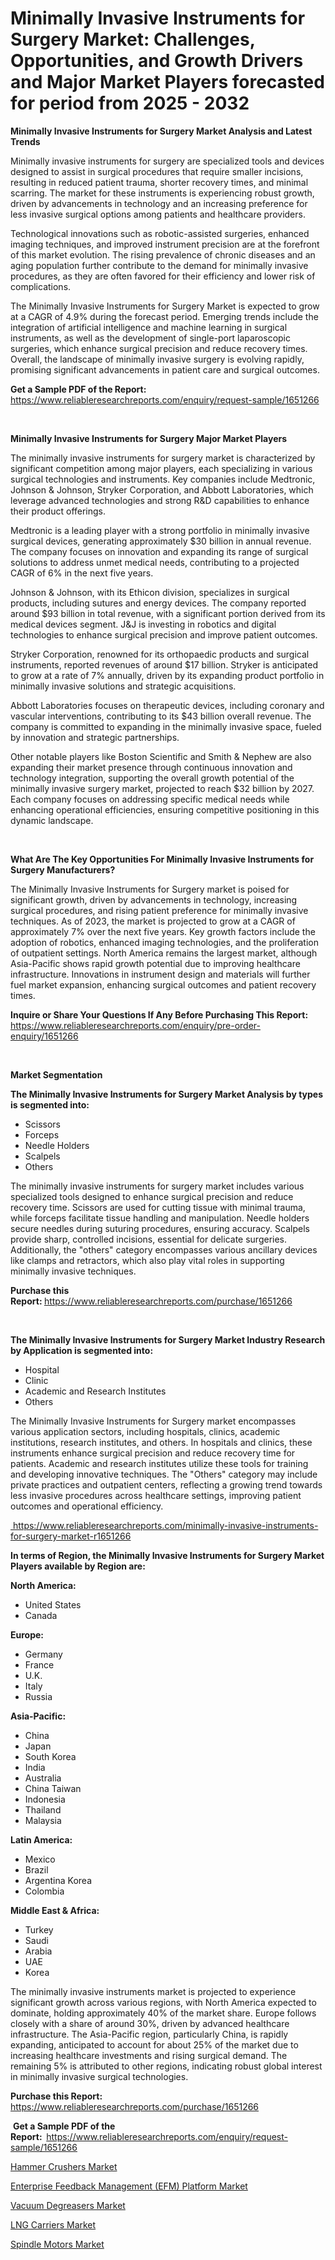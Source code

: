 <p><h1>Minimally Invasive Instruments for Surgery Market: Challenges, Opportunities, and Growth Drivers and Major Market Players forecasted for period from 2025 - 2032</h1></p><p><strong>Minimally Invasive Instruments for Surgery Market Analysis and Latest Trends</strong></p>
<p><p>Minimally invasive instruments for surgery are specialized tools and devices designed to assist in surgical procedures that require smaller incisions, resulting in reduced patient trauma, shorter recovery times, and minimal scarring. The market for these instruments is experiencing robust growth, driven by advancements in technology and an increasing preference for less invasive surgical options among patients and healthcare providers. </p><p>Technological innovations such as robotic-assisted surgeries, enhanced imaging techniques, and improved instrument precision are at the forefront of this market evolution. The rising prevalence of chronic diseases and an aging population further contribute to the demand for minimally invasive procedures, as they are often favored for their efficiency and lower risk of complications.</p><p>The Minimally Invasive Instruments for Surgery Market is expected to grow at a CAGR of 4.9% during the forecast period. Emerging trends include the integration of artificial intelligence and machine learning in surgical instruments, as well as the development of single-port laparoscopic surgeries, which enhance surgical precision and reduce recovery times. Overall, the landscape of minimally invasive surgery is evolving rapidly, promising significant advancements in patient care and surgical outcomes.</p></p>
<p><strong>Get a Sample PDF of the Report:&nbsp;</strong> <a href="https://www.reliableresearchreports.com/enquiry/request-sample/1651266?utm_campaign=11&utm_medium=2&utm_source=Github&utm_content=ia&utm_term=23032025&utm_id=minimally-invasive-instruments-for-surgery">https://www.reliableresearchreports.com/enquiry/request-sample/1651266</a></p>
<p>&nbsp;</p>
<p><strong>Minimally Invasive Instruments for Surgery Major Market Players</strong></p>
<p><p>The minimally invasive instruments for surgery market is characterized by significant competition among major players, each specializing in various surgical technologies and instruments. Key companies include Medtronic, Johnson & Johnson, Stryker Corporation, and Abbott Laboratories, which leverage advanced technologies and strong R&D capabilities to enhance their product offerings.</p><p>Medtronic is a leading player with a strong portfolio in minimally invasive surgical devices, generating approximately $30 billion in annual revenue. The company focuses on innovation and expanding its range of surgical solutions to address unmet medical needs, contributing to a projected CAGR of 6% in the next five years.</p><p>Johnson & Johnson, with its Ethicon division, specializes in surgical products, including sutures and energy devices. The company reported around $93 billion in total revenue, with a significant portion derived from its medical devices segment. J&J is investing in robotics and digital technologies to enhance surgical precision and improve patient outcomes.</p><p>Stryker Corporation, renowned for its orthopaedic products and surgical instruments, reported revenues of around $17 billion. Stryker is anticipated to grow at a rate of 7% annually, driven by its expanding product portfolio in minimally invasive solutions and strategic acquisitions.</p><p>Abbott Laboratories focuses on therapeutic devices, including coronary and vascular interventions, contributing to its $43 billion overall revenue. The company is committed to expanding in the minimally invasive space, fueled by innovation and strategic partnerships.</p><p>Other notable players like Boston Scientific and Smith & Nephew are also expanding their market presence through continuous innovation and technology integration, supporting the overall growth potential of the minimally invasive surgery market, projected to reach $32 billion by 2027. Each company focuses on addressing specific medical needs while enhancing operational efficiencies, ensuring competitive positioning in this dynamic landscape.</p></p>
<p>&nbsp;</p>
<p><strong>What Are The Key Opportunities For Minimally Invasive Instruments for Surgery Manufacturers?</strong></p>
<p><p>The Minimally Invasive Instruments for Surgery market is poised for significant growth, driven by advancements in technology, increasing surgical procedures, and rising patient preference for minimally invasive techniques. As of 2023, the market is projected to grow at a CAGR of approximately 7% over the next five years. Key growth factors include the adoption of robotics, enhanced imaging technologies, and the proliferation of outpatient settings. North America remains the largest market, although Asia-Pacific shows rapid growth potential due to improving healthcare infrastructure. Innovations in instrument design and materials will further fuel market expansion, enhancing surgical outcomes and patient recovery times.</p></p>
<p><strong>Inquire or Share Your Questions If Any Before Purchasing This Report:</strong> <a href="https://www.reliableresearchreports.com/enquiry/pre-order-enquiry/1651266?utm_campaign=11&utm_medium=2&utm_source=Github&utm_content=ia&utm_term=23032025&utm_id=minimally-invasive-instruments-for-surgery">https://www.reliableresearchreports.com/enquiry/pre-order-enquiry/1651266</a></p>
<p>&nbsp;</p>
<p><strong>Market Segmentation</strong></p>
<p><strong>The Minimally Invasive Instruments for Surgery Market Analysis by types is segmented into:</strong></p>
<p><ul><li>Scissors</li><li>Forceps</li><li>Needle Holders</li><li>Scalpels</li><li>Others</li></ul></p>
<p><p>The minimally invasive instruments for surgery market includes various specialized tools designed to enhance surgical precision and reduce recovery time. Scissors are used for cutting tissue with minimal trauma, while forceps facilitate tissue handling and manipulation. Needle holders secure needles during suturing procedures, ensuring accuracy. Scalpels provide sharp, controlled incisions, essential for delicate surgeries. Additionally, the "others" category encompasses various ancillary devices like clamps and retractors, which also play vital roles in supporting minimally invasive techniques.</p></p>
<p><strong>Purchase this Report:&nbsp;</strong><a href="https://www.reliableresearchreports.com/purchase/1651266?utm_campaign=11&utm_medium=2&utm_source=Github&utm_content=ia&utm_term=23032025&utm_id=minimally-invasive-instruments-for-surgery">https://www.reliableresearchreports.com/purchase/1651266</a></p>
<p>&nbsp;</p>
<p><strong>The Minimally Invasive Instruments for Surgery Market Industry Research by Application is segmented into:</strong></p>
<p><ul><li>Hospital</li><li>Clinic</li><li>Academic and Research Institutes</li><li>Others</li></ul></p>
<p><p>The Minimally Invasive Instruments for Surgery market encompasses various application sectors, including hospitals, clinics, academic institutions, research institutes, and others. In hospitals and clinics, these instruments enhance surgical precision and reduce recovery time for patients. Academic and research institutes utilize these tools for training and developing innovative techniques. The "Others" category may include private practices and outpatient centers, reflecting a growing trend towards less invasive procedures across healthcare settings, improving patient outcomes and operational efficiency.</p></p>
<p><a href="https://www.reliableresearchreports.com/minimally-invasive-instruments-for-surgery-market-r1651266?utm_campaign=11&utm_medium=2&utm_source=Github&utm_content=ia&utm_term=23032025&utm_id=minimally-invasive-instruments-for-surgery">&nbsp;https://www.reliableresearchreports.com/minimally-invasive-instruments-for-surgery-market-r1651266</a></p>
<p><strong>In terms of Region, the Minimally Invasive Instruments for Surgery Market Players available by Region are:</strong></p>
<p>
    <p> <strong> North America: </strong>
        <ul>
            <li>United States</li>
            <li>Canada</li>
        </ul>
        </p> 
    <p> <strong> Europe: </strong>
        <ul>
            <li>Germany</li>
            <li>France</li>
            <li>U.K.</li>
            <li>Italy</li>
            <li>Russia</li>
        </ul>
        </p> 
    <p> <strong> Asia-Pacific: </strong>
        <ul>
            <li>China</li>
            <li>Japan</li>
            <li>South Korea</li>
            <li>India</li>
            <li>Australia</li>
            <li>China Taiwan</li>
            <li>Indonesia</li>
            <li>Thailand</li>
            <li>Malaysia</li>
        </ul>
        </p> 
    <p> <strong> Latin America: </strong>
        <ul>
            <li>Mexico</li>
            <li>Brazil</li>
            <li>Argentina Korea</li>
            <li>Colombia</li>
        </ul>
        </p> 
    <p> <strong> Middle East & Africa: </strong>
        <ul>
            <li>Turkey</li>
            <li>Saudi</li>
            <li>Arabia</li>
            <li>UAE</li>
            <li>Korea</li>
        </ul>
    </p>
    </p>
<p><p>The minimally invasive instruments market is projected to experience significant growth across various regions, with North America expected to dominate, holding approximately 40% of the market share. Europe follows closely with a share of around 30%, driven by advanced healthcare infrastructure. The Asia-Pacific region, particularly China, is rapidly expanding, anticipated to account for about 25% of the market due to increasing healthcare investments and rising surgical demand. The remaining 5% is attributed to other regions, indicating robust global interest in minimally invasive surgical technologies.</p></p>
<p><strong>Purchase this Report: </strong><a href="https://www.reliableresearchreports.com/purchase/1651266?utm_campaign=11&utm_medium=2&utm_source=Github&utm_content=ia&utm_term=23032025&utm_id=minimally-invasive-instruments-for-surgery">https://www.reliableresearchreports.com/purchase/1651266</a></p>
<p>&nbsp;<strong>Get a Sample PDF of the Report:&nbsp;&nbsp;</strong><a href="https://www.reliableresearchreports.com/enquiry/request-sample/1651266?utm_campaign=11&utm_medium=2&utm_source=Github&utm_content=ia&utm_term=23032025&utm_id=minimally-invasive-instruments-for-surgery">https://www.reliableresearchreports.com/enquiry/request-sample/1651266</a></p>
<p><strong></strong></p>
<p><p><a href="https://www.linkedin.com/pulse/hammer-crushers-market-report-product-type-end-use-application-hpopf?utm_campaign=11&utm_medium=2&utm_source=Github&utm_content=ia&utm_term=23032025&utm_id=minimally-invasive-instruments-for-surgery">Hammer Crushers Market</a></p><p><a href="https://github.com/tauchzuazoli/Market-Research-Report-List-1/blob/main/enterprise-feedback-management-efm-platform-market.md?utm_campaign=11&utm_medium=2&utm_source=Github&utm_content=ia&utm_term=23032025&utm_id=minimally-invasive-instruments-for-surgery">Enterprise Feedback Management (EFM) Platform Market</a></p><p><a href="https://github.com/zappasuccofz/Market-Research-Report-List-1/blob/main/vacuum-degreasers-market.md?utm_campaign=11&utm_medium=2&utm_source=Github&utm_content=ia&utm_term=23032025&utm_id=minimally-invasive-instruments-for-surgery">Vacuum Degreasers Market</a></p><p><a href="https://www.linkedin.com/pulse/examining-lng-carriers-market-manufacturing-segments-key-focus-kc6af?utm_campaign=11&utm_medium=2&utm_source=Github&utm_content=ia&utm_term=23032025&utm_id=minimally-invasive-instruments-for-surgery">LNG Carriers Market</a></p><p><a href="https://www.linkedin.com/pulse/market-analysis-spindle-motors-trends-share-growth-expected-mcr9f?utm_campaign=11&utm_medium=2&utm_source=Github&utm_content=ia&utm_term=23032025&utm_id=minimally-invasive-instruments-for-surgery">Spindle Motors Market</a></p></p>
